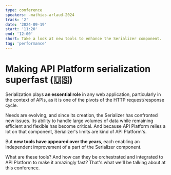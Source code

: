 ```yaml
---
type: conference
speakers: -mathias-arlaud-2024 
track: '2'
date: '2024-09-19'
start: '11:20'
end: '12:00'
short: Take a look at new tools to enhance the Serializer component. 
tag: 'performance'
---
```


# Making API Platform serialization superfast (🇺🇸) 

Serialization plays **an essential role** in any web application, particularly in the context of APIs, as it is one of the pivots of the HTTP request/response cycle.

Needs are evolving, and since its creation, the Serializer has confronted new issues. Its ability to handle large volumes of data while remaining efficient and flexible has become critical. And because API Platform relies a lot on that component, Serializer's limits are kind of API Platform's.

But **new tools have appeared over the years**, each enabling an independent improvement of a part of the Serializer component.

What are these tools? And how can they be orchestrated and integrated to API Platform to make it amazingly fast?
That's what we'll be talking about at this conference.
